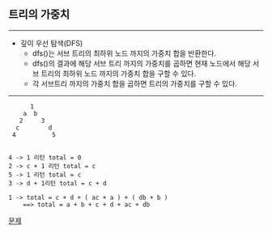 ## 트리의 가중치
***
- 깊이 우선 탐색(DFS)
	* dfs()는 서브 트리의 최하위 노드 까지의 가중치 합을 반환한다.
 	* dfs()의 결과에 해당 서브 트리 까지의 가중치를 곱하면 현재 노드에서 해당 서브 트리의 최하위 노드 까지의 가중치 합을 구할 수 있다.
	* 각 서브트리 까지의 가중치 합을 곱하면 트리의 가중치를 구할 수 있다.
	
***
  	      1
	    a  b
	   2     3
  	  c        d
 	 4          5


	4 -> 1 리턴 total = 0
	2 -> c + 1 리턴 total = c
	5 -> 1 리턴 total = c
	3 -> d + 1리턴 total = c + d

	1 -> total = c + d + ( ac + a ) + ( db + b )
   		==> total = a + b + c + d + ac + db

			
			  
  
 [문제](https://www.acmicpc.net/problem/1289)
  